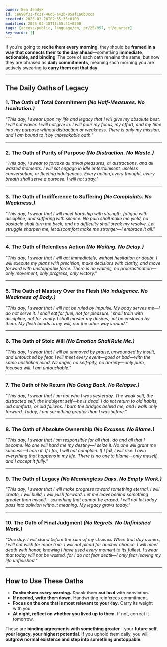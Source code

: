```yaml
---
owner: Ben Jendyk
id: ce698f31-fc31-46d5-a42b-85af1a0b3cca
created: 2025-02-26T02:35:35+0100
modified: 2025-04-18T16:55:41+0200
tags: [access/public, language/en, pr/25/057, tf/quarter]
key-words: []
---
```


If you’re going to **recite them every morning**, they should be **framed in a way that connects them to the day ahead**—something **immediate, actionable, and binding**. The core of each oath remains the same, but now they are phrased as **daily commitments**, meaning each morning you are actively swearing to **carry them out that day**.

---

## **The Daily Oaths of Legacy**  

### **1. The Oath of Total Commitment** *(No Half-Measures. No Hesitation.)*  
*"This day, I swear upon my life and legacy that I will give my absolute best. I will not waver. I will not give in. I will pour my focus, my effort, and my time into my purpose without distraction or weakness. There is only my mission, and I am bound to it by unbreakable oath."*  

---

### **2. The Oath of Purity of Purpose** *(No Distraction. No Waste.)*  
*"This day, I swear to forsake all trivial pleasures, all distractions, and all wasted moments. I will not engage in idle entertainment, useless conversation, or fleeting indulgences. Every action, every thought, every breath shall serve a purpose. I will not stray."*  

---

### **3. The Oath of Indifference to Suffering** *(No Complaints. No Weakness.)*  
*"This day, I swear that I will meet hardship with strength, fatigue with discipline, and suffering with silence. No pain shall make me yield, no obstacle shall turn me back, and no difficulty shall break my resolve. Let struggle sharpen me, let discomfort make me stronger—I embrace it all."*  

---

### **4. The Oath of Relentless Action** *(No Waiting. No Delay.)*  
*"This day, I swear that I will act immediately, without hesitation or doubt. I will execute my plans with precision, make decisions with clarity, and move forward with unstoppable force. There is no waiting, no procrastination—only movement, only progress, only victory."*  

---

### **5. The Oath of Mastery Over the Flesh** *(No Indulgence. No Weakness of Body.)*  
*"This day, I swear that I will not be ruled by impulse. My body serves me—I do not serve it. I shall eat for fuel, not for pleasure. I shall train with discipline, not for vanity. I shall master my desires, not be enslaved by them. My flesh bends to my will, not the other way around."*  

---

### **6. The Oath of Stoic Will** *(No Emotion Shall Rule Me.)*  
*"This day, I swear that I will be unmoved by praise, unwounded by insult, and untouched by fear. I will meet every event—good or bad—with the same unshaken mind. No anger, no self-pity, no anxiety—only pure, focused will. I am untouchable."*  

---

### **7. The Oath of No Return** *(No Going Back. No Relapse.)*  
*"This day, I swear that I am not who I was yesterday. The weak self, the distracted self, the indulgent self—he is dead. I do not return to old habits, old comforts, or old failures. I burn the bridges behind me, and I walk only forward. Today, I am something greater than I was before."*  

---

### **8. The Oath of Absolute Ownership** *(No Excuses. No Blame.)*  
*"This day, I swear that I am responsible for all that I do and all that I become. No one will hand me my destiny—I seize it. No one will grant me success—I earn it. If I fail, I will not complain. If I fall, I will rise. I own everything that happens in my life. There is no one to blame—only myself, and I accept it fully."*  

---

### **9. The Oath of Legacy** *(No Meaningless Days. No Empty Work.)*  
*"This day, I swear that I will make progress toward something eternal. I will create, I will build, I will push forward. Let me leave behind something greater than myself—something that cannot be erased. I will not let today pass into oblivion without meaning. My legacy grows today."*  

---

### **10. The Oath of Final Judgment** *(No Regrets. No Unfinished Work.)*  
*"One day, I will stand before the sum of my choices. When that day comes, I will not wish for more time. I will not plead for another chance. I will meet death with honor, knowing I have used every moment to its fullest. I swear that today will not be wasted, for I do not fear death—I only fear leaving my life unfinished."*  

---

## **How to Use These Oaths**  
- **Recite them every morning.** Speak them **out loud** with conviction.  
- **If needed, write them down.** Handwriting reinforces commitment.  
- **Focus on the one that is most relevant to your day.** Carry its weight with you.  
- **At night, reflect on whether you lived up to them.** If not, correct it tomorrow.  

These are **binding agreements with something greater**—your **future self, your legacy, your highest potential**. If you uphold them daily, you will **outgrow normal existence and step into something unstoppable**.